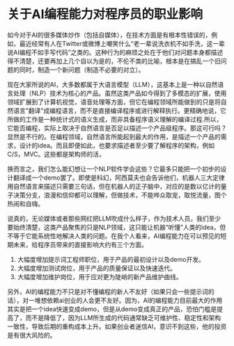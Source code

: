 # 关于AI编程能力对程序员的职业影响

如今对于AI的很多媒体炒作（包括自媒体），在技术方面是有根本性错误的，例如，最近经常有人在Twitter或微博上嘲笑什么“老一辈说洗衣机不如手洗，这一辈说AI编程不如手写代码”之类的。这种行为的麻烦之处在于他们对问题本身都描述得不清楚，还要再加上几个自以为是的，不伦不类的比喻，根本是在搞乱一个旧问题的同时，制造一个新问题（制造不必要的对立）。

现在大家所说的AI，大多数都属于大语言模型（LLM），这基本上是一种以自然语言处理（NLP）技术为核心的产品。虽然这类产品如今得到了多模态的扩展，使用领域扩展到了计算机视觉，语音处理等方面，但它在编程领域所能做到的只是将自然语言"翻译"成编程语言，而不是直接编译程序或进行解释执行。更精确地说，它所做的工作是一种统计式的语义生成，而非具备程序语义理解的编译过程.所以，它能否编程，实际上取决于自然语言是否足以描述一个产品级程序。那这可行吗？显然是不行的。在编程领域，自然语言所能起到最大的作用，是描述一个产品的需求，设计的idea。而且即便如此，也要求描述者至少要了解程序的架构，例如C/S，MVC。这些都是架构师的活，

换而言之，我们怎么能幻想让一个NLP软件学会这些？它最多只能把一个初步的设计翻译成一个demo罢了。即使是科幻，阿西莫夫也会告诉他们，机器人三大定律用自然语言来描述只需要三句话，但在机器人的正子脑中，对应的是数以亿计的量子决策分支，浪漫和信仰都可以理解，但做技术，不能哗众取宠，取悦流量，图个热闹和自嗨。

说真的，无论媒体或者那些网红把LLM吹成什么样子，作为技术人员，我们至少要始终清楚，这类产品聚焦的只是NLP领域，这只能让机器“听懂”人类的idea，但不等于它能系统性地解决人类的问题。在我个人看来，AI编程能力在可以预见的短期未来，给程序员带来的直接影响大约有三个方面。

1. 大幅度增加提示词工程师职位，用于产品的最初设计以及demo开发。
2. 大幅度增加测试岗位，用于产品的质量保证以及快速迭代。
3. 大幅度增加维护岗位，用于应对更为陡峭的新产品维护曲线。

另外，AI的编程能力不只是对不懂编程的新人不友好（如果只会一些提示词的话），对一堆想依赖ai创业的人会更不友好。因为，AI的编程能力目前最大的作用其实是把一个idea快速变成demo，但是从demo变成真正的产品，恐怕门槛是提高了，而不是降低了，因为LLM所生成的代码通常缺乏可维护性、稳定性和架构一致性，导致后期的重构成本上升。如果创业者迷信AI，意识不到这些，他的投资是有很大风险的。
